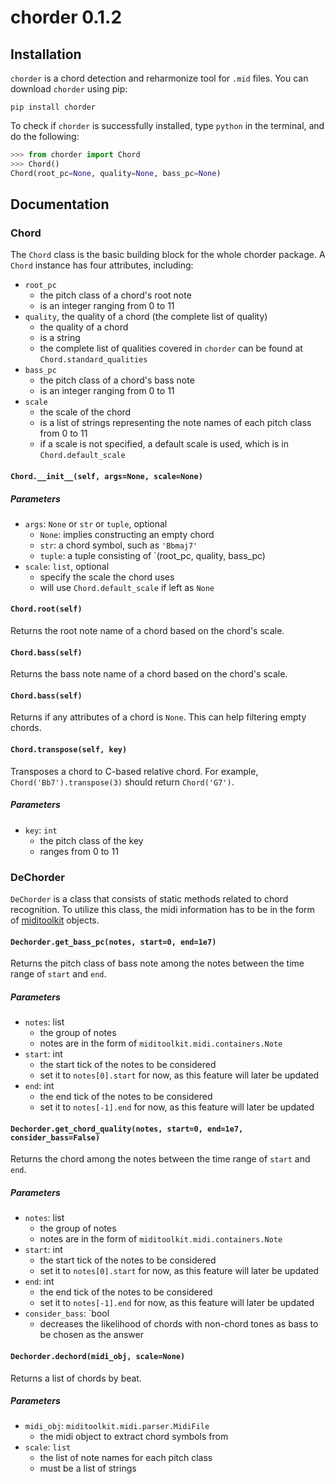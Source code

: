 # chorder 0.1.2

## Installation

`chorder` is a chord detection and reharmonize tool for `.mid` files. You can download `chorder` using pip:

```shell
pip install chorder
```

To check if `chorder` is successfully installed, type `python` in the terminal, and do the following:

```python
>>> from chorder import Chord
>>> Chord()
Chord(root_pc=None, quality=None, bass_pc=None)
```
## Documentation
### Chord

The `Chord` class is the basic building block for the whole chorder package. A `Chord` instance has four attributes, including:
 - `root_pc`
     - the pitch class of a chord's root note
     - is an integer ranging from 0 to 11
 - `quality`, the quality of a chord (the complete list of quality)
     - the quality of a chord
     - is a string
     - the complete list of qualities covered in `chorder` can be found at `Chord.standard_qualities`
 - `bass_pc`
     - the pitch class of a chord's bass note
     - is an integer ranging from 0 to 11
 - `scale`
     - the scale of the chord
     - is a list of strings representing the note names of each pitch class from 0 to 11
     - if a scale is not specified, a default scale is used, which is in `Chord.default_scale`

#### `Chord.__init__(self, args=None, scale=None)`
##### Parameters
 - `args`: `None` or `str` or `tuple`, optional
     - `None`: implies constructing an empty chord
     - `str`: a chord symbol, such as `'Bbmaj7'`
     - `tuple`: a tuple consisting of `(root_pc, quality, bass_pc)
 - `scale`: `list`, optional
     - specify the scale the chord uses
     - will use `Chord.default_scale` if left as `None`

#### `Chord.root(self)`
Returns the root note name of a chord based on the chord's scale.

#### `Chord.bass(self)`
Returns the bass note name of a chord based on the chord's scale.

#### `Chord.bass(self)`
Returns if any attributes of a chord is `None`. This can help filtering empty chords.

#### `Chord.transpose(self, key)`
Transposes a chord to C-based relative chord. For example, `Chord('Bb7').transpose(3)` should return `Chord('G7')`.
##### Parameters
 - `key`: `int`
     - the pitch class of the key
     - ranges from 0 to 11

### DeChorder
`DeChorder` is a class that consists of static methods related to chord recognition. To utilize this class, the midi information has to be in the form of [miditoolkit](https://github.com/YatingMusic/miditoolkit) objects.

#### `Dechorder.get_bass_pc(notes, start=0, end=1e7)`
Returns the pitch class of bass note among the notes between the time range of `start` and `end`.
##### Parameters
 - `notes`: list
     - the group of notes
     - notes are in the form of `miditoolkit.midi.containers.Note`
 - `start`: int
     - the start tick of the notes to be considered
     - set it to `notes[0].start` for now, as this feature will later be updated
 - `end`: int
     - the end tick of the notes to be considered
     - set it to `notes[-1].end` for now, as this feature will later be updated

#### `Dechorder.get_chord_quality(notes, start=0, end=1e7, consider_bass=False)`
Returns the chord among the notes between the time range of `start` and `end`.
##### Parameters
 - `notes`: list
     - the group of notes
     - notes are in the form of `miditoolkit.midi.containers.Note`
 - `start`: int
     - the start tick of the notes to be considered
     - set it to `notes[0].start` for now, as this feature will later be updated
 - `end`: int
     - the end tick of the notes to be considered
     - set it to `notes[-1].end` for now, as this feature will later be updated
 - `consider_bass`: `bool
     - decreases the likelihood of chords with non-chord tones as bass to be chosen as the answer

#### `Dechorder.dechord(midi_obj, scale=None)`
Returns a list of chords by beat.
##### Parameters
 - `midi_obj`: `miditoolkit.midi.parser.MidiFile`
     - the midi object to extract chord symbols from
 - `scale`: `list`
     - the list of note names for each pitch class
     - must be a list of strings